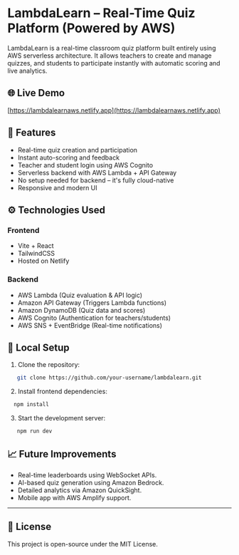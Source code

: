 # LambdaLearn – Real-Time Quiz Platform (Powered by AWS)

LambdaLearn is a real-time classroom quiz platform built entirely using AWS serverless architecture. It allows teachers to create and manage quizzes, and students to participate instantly with automatic scoring and live analytics.

## 🌐 Live Demo

[https://lambdalearnaws.netlify.app](https://lambdalearnaws.netlify.app)

## 📌 Features

- Real-time quiz creation and participation
- Instant auto-scoring and feedback
- Teacher and student login using AWS Cognito
- Serverless backend with AWS Lambda + API Gateway
- No setup needed for backend – it's fully cloud-native
- Responsive and modern UI

## ⚙️ Technologies Used

### Frontend

- Vite + React
- TailwindCSS
- Hosted on Netlify

### Backend

- AWS Lambda (Quiz evaluation & API logic)
- Amazon API Gateway (Triggers Lambda functions)
- Amazon DynamoDB (Quiz data and scores)
- AWS Cognito (Authentication for teachers/students)
- AWS SNS + EventBridge (Real-time notifications)

## 🧪 Local Setup

1. Clone the repository:
   
```bash
   git clone https://github.com/your-username/lambdalearn.git
```

2. Install frontend dependencies:

```bash
  npm install
```

3. Start the development server:

```bash
   npm run dev
```


## 📈 Future Improvements

- Real-time leaderboards using WebSocket APIs.
- AI-based quiz generation using Amazon Bedrock.
- Detailed analytics via Amazon QuickSight.
- Mobile app with AWS Amplify support.

---

## 📄 License

This project is open-source under the MIT License.
